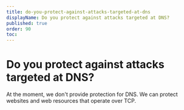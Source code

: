 ```yaml
---
title: do-you-protect-against-attacks-targeted-at-dns
displayName: Do you protect against attacks targeted at DNS?
published: true
order: 90
toc:
---
```

# Do you protect against attacks targeted at DNS?

At the moment, we don't provide protection for DNS. We can protect websites and web resources that operate over TCP.